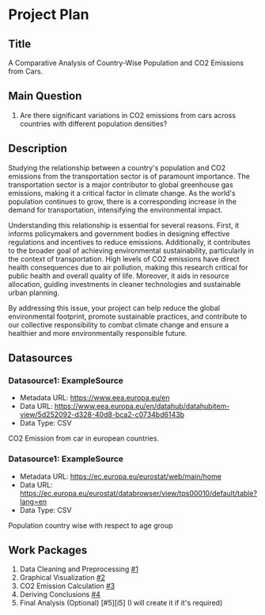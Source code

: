 # Project Plan

## Title
<!-- Give your project a short title. -->
A Comparative Analysis of Country-Wise Population and CO2 Emissions from Cars.

## Main Question

<!-- Think about one main question you want to answer based on the data. -->
1. Are there significant variations in CO2 emissions from cars across countries with different population densities?

## Description

<!-- Describe your data science project in max. 200 words. Consider writing about why and how you attempt it. -->
Studying the relationship between a country's population and CO2 emissions from the transportation sector is of paramount importance. The transportation sector is a major contributor to global greenhouse gas emissions, making it a critical factor in climate change. As the world's population continues to grow, there is a corresponding increase in the demand for transportation, intensifying the environmental impact.

Understanding this relationship is essential for several reasons. First, it informs policymakers and government bodies in designing effective regulations and incentives to reduce emissions. Additionally, it contributes to the broader goal of achieving environmental sustainability, particularly in the context of transportation. High levels of CO2 emissions have direct health consequences due to air pollution, making this research critical for public health and overall quality of life. Moreover, it aids in resource allocation, guiding investments in cleaner technologies and sustainable urban planning.

By addressing this issue, your project can help reduce the global environmental footprint, promote sustainable practices, and contribute to our collective responsibility to combat climate change and ensure a healthier and more environmentally responsible future.

## Datasources

<!-- Describe each datasources you plan to use in a section. Use the prefic "DatasourceX" where X is the id of the datasource. -->

### Datasource1: ExampleSource
* Metadata URL: https://www.eea.europa.eu/en
* Data URL: https://www.eea.europa.eu/en/datahub/datahubitem-view/5d252092-d328-40d8-bca2-c0734bd6143b
* Data Type: CSV

CO2 Emission from car in european countries.

### Datasource1: ExampleSource
* Metadata URL: https://ec.europa.eu/eurostat/web/main/home
* Data URL: https://ec.europa.eu/eurostat/databrowser/view/tps00010/default/table?lang=en
* Data Type: CSV

Population country wise with respect to age group

## Work Packages

<!-- List of work packages ordered sequentially, each pointing to an issue with more details. -->

1. Data Cleaning and Preprocessing [#1][i1]
2. Graphical Visualization [#2][i2]
3. CO2 Emission Calculation [#3][i3]
4. Deriving Conclusions [#4][i4]
5. Final Analysis (Optional) [#5][i5] (I will create it if it's required)

[i1]: https://github.com/vinaychavda/made-template/issues/1
[i2]: https://github.com/vinaychavda/made-template/issues/2
[i3]: https://github.com/vinaychavda/made-template/issues/3
[i4]: https://github.com/vinaychavda/made-template/issues/4